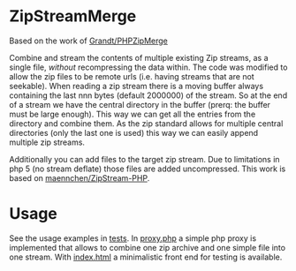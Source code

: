 # ZipStreamMerge

Based on the work of [Grandt/PHPZipMerge](https://github.com/Grandt/PHPZipMerge)

Combine and stream the contents of multiple existing Zip streams, as a single file, *without* recompressing the data within.
The code was modified to allow the zip files to be remote urls (i.e. having streams that are not seekable).
When reading a zip stream there is a moving buffer always containing the last nnn bytes (default 2000000) of
the stream.
So at the end of a stream we have the central directory in the buffer (prerq: the buffer must be large enough).
This way we can get all the entries from the directory and combine them.
As the zip standard allows for multiple central directories (only the last one is used) this way
we can easily append multiple zip streams.

Additionally you can add files to the target zip stream. Due to limitations in php 5 (no stream deflate)
those files are added uncompressed. This work is based on [maennchen/ZipStream-PHP](https://github.com/maennchen/ZipStream-PHP).

# Usage
See the usage examples in [tests](tests).
In [proxy.php](proxy.php) a simple php proxy is implemented that allows to combine one zip archive and
one simple file into one stream.
With [index.html](index.html) a minimalistic front end for testing is available.



